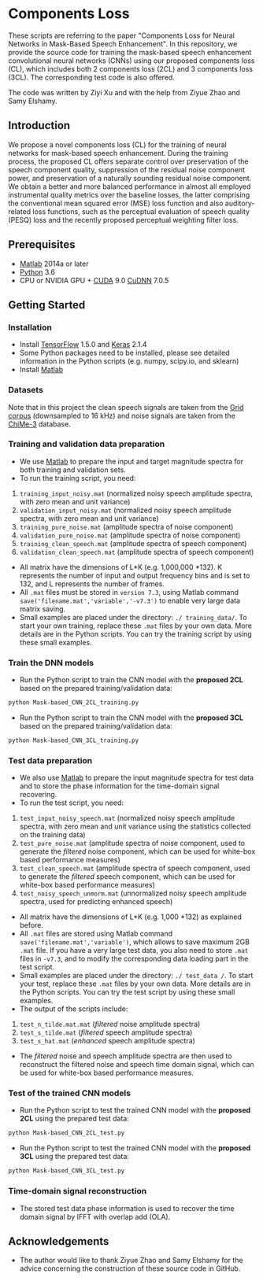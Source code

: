 # Components Loss

These scripts are referring to the paper "Components Loss for Neural Networks in Mask-Based Speech Enhancement". In this repository, we provide the source code for training the mask-based speech enhancement convolutional neural networks (CNNs) using our proposed components loss (CL), which includes both 2 components loss (2CL) and 3 components loss (3CL). The corresponding test code is also offered.

The code was written by Ziyi Xu and with the help from Ziyue Zhao and Samy Elshamy.


## Introduction

We propose a novel components loss (CL) for the training of neural networks for mask-based speech enhancement. During the training process, the proposed CL offers separate control over preservation of the speech component quality, suppression of the residual noise component power, and preservation of a naturally sounding residual noise component. We obtain a better and more balanced performance in almost all employed instrumental quality metrics over the baseline losses, the latter comprising the conventional mean squared error (MSE) loss function and also auditory-related loss functions, such as the perceptual evaluation of speech quality (PESQ) loss and the recently proposed perceptual weighting filter loss.

## Prerequisites

- [Matlab](https://www.mathworks.com/) 2014a or later
- [Python](https://www.python.org/) 3.6
- CPU or NVIDIA GPU + [CUDA](https://developer.nvidia.com/cuda-toolkit) 9.0 [CuDNN](https://developer.nvidia.com/cudnn) 7.0.5


## Getting Started

### Installation

- Install [TensorFlow](https://www.tensorflow.org/) 1.5.0 and [Keras](https://www.tensorflow.org/) 2.1.4
- Some Python packages need to be installed, please see detailed information in the Python scripts (e.g. numpy, scipy.io, and sklearn)
- Install [Matlab](https://www.mathworks.com/)

### Datasets

Note that in this project the clean speech signals are taken from the [Grid corpus](https://doi.org/10.1121/1.2229005) (downsampled to 16 kHz) and noise signals are taken from the [ChiMe-3](https://ieeexplore.ieee.org/abstract/document/7404837/) database.

### Training and validation data preparation

 - We use [Matlab](https://www.mathworks.com/) to prepare the input and target magnitude spectra for both training and validation sets.
 - To run the training script, you need:
1. ```training_input_noisy.mat``` (normalized noisy speech amplitude spectra, with zero mean and unit variance)
2. ```validation_input_noisy.mat``` (normalized noisy speech amplitude spectra, with zero mean and unit variance)
3. ```training_pure_noise.mat``` (amplitude spectra of noise component)
4. ```validation_pure_noise.mat``` (amplitude spectra of noise component)
5. ```training_clean_speech.mat``` (amplitude spectra of speech component)
6. ```validation_clean_speech.mat``` (amplitude spectra of speech component)
- All matrix have the dimensions of L*K (e.g. 1,000,000 *132). K represents the number of input and output frequency bins and is set to 132, and L represents the number of frames.
- All `.mat` files must be stored in `version 7.3`, using Matlab command `save('filename.mat','variable','-v7.3')` to enable very large data matrix saving.
- Small examples are placed under the directory: `./ training_data/`. To start your own training, replace these `.mat` files by your own data. More details are in the Python scripts. You can try the training script by using these small examples.

### Train the DNN models

 - Run the Python script to train the CNN model with the **proposed 2CL** based on the prepared training/validation data:
```bash
python Mask-based_CNN_2CL_training.py
```

 - Run the Python script to train the CNN model with the **proposed 3CL** based on the prepared training/validation data:
```bash
python Mask-based_CNN_3CL_training.py
```

### Test data preparation 

 - We also use [Matlab](https://www.mathworks.com/) to prepare the input magnitude spectra for test data and to store the phase information for the time-domain signal recovering.
- To run the test script, you need:
1. ```test_input_noisy_speech.mat``` (normalized noisy speech amplitude spectra, with zero mean and unit variance using the statistics collected on the training data)
2. ```test_pure_noise.mat``` (amplitude spectra of noise component, used to generate the _filtered_ noise component, which can be used for white-box based performance measures)
3. ```test_clean_speech.mat``` (amplitude spectra of speech component, used to generate the _filtered_ speech component, which can be used for white-box based performance measures)
4. ```test_noisy_speech_unmorm.mat``` (unnormalized noisy speech amplitude spectra, used for predicting enhanced speech)
- All matrix have the dimensions of L*K (e.g. 1,000 *132) as explained before.
- All `.mat` files are stored using Matlab command `save('filename.mat','variable')`, which allows to save maximum 2GB `.mat` file. If you have a very large test data, you also need to store `.mat` files in `-v7.3`, and to modify the corresponding data loading part in the test script.
- Small examples are placed under the directory: `./ test_data /`. To start your test, replace these `.mat` files by your own data. More details are in the Python scripts. You can try the test script by using these small examples.
- The output of the scripts include:
1. ```test_n_tilde.mat.mat``` (_filtered_ noise amplitude spectra)
2. ```test_s_tilde.mat``` (_filtered_ speech amplitude spectra)
3. ```test_s_hat.mat``` (_enhanced_ speech amplitude spectra)
- The _filtered_ noise and speech amplitude spectra are then used to reconstruct the filtered noise and speech time domain signal, which can be used for white-box based performance measures.
### Test of the trained CNN models

 - Run the Python script to test the trained CNN model with the **proposed 2CL** using the prepared test data:
```bash
python Mask-based_CNN_2CL_test.py
```

 - Run the Python script to test the trained CNN model with the **proposed 3CL** using the prepared test data:
```bash
python Mask-based_CNN_3CL_test.py
```

### Time-domain signal reconstruction

 - The stored test data phase information is used to recover the time domain signal by IFFT with overlap add (OLA).

## Acknowledgements
- The author would like to thank Ziyue Zhao and Samy Elshamy for the advice concerning the construction of these source code in GitHub.
